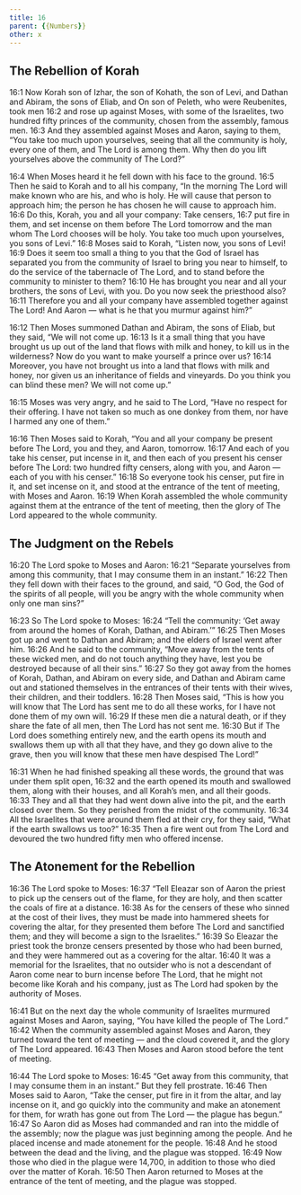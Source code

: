 ```yaml
---
title: 16
parent: {{Numbers}}
other: x
---
```



## The Rebellion of Korah

<a name="16:1">16:1</a> Now Korah son of Izhar, the son of Kohath, the son of Levi, and Dathan and Abiram, the sons of Eliab, and On son of Peleth, who were Reubenites, took men <a name="16:2">16:2</a> and rose up against Moses, with some of the Israelites, two hundred fifty princes of the community, chosen from the assembly, famous men. <a name="16:3">16:3</a> And they assembled against Moses and Aaron, saying to them, “You take too much upon yourselves, seeing that all the community is holy, every one of them, and The Lord is among them. Why then do you lift yourselves above the community of The Lord?”

<a name="16:4">16:4</a> When Moses heard it he fell down with his face to the ground. <a name="16:5">16:5</a> Then he said to Korah and to all his company, “In the morning The Lord will make known who are his, and who is holy. He will cause that person to approach him; the person he has chosen he will cause to approach him. <a name="16:6">16:6</a> Do this, Korah, you and all your company: Take censers, <a name="16:7">16:7</a> put fire in them, and set incense on them before The Lord tomorrow and the man whom The Lord chooses will be holy. You take too much upon yourselves, you sons of Levi.” <a name="16:8">16:8</a> Moses said to Korah, “Listen now, you sons of Levi! <a name="16:9">16:9</a> Does it seem too small a thing to you that the God of Israel has separated you from the community of Israel to bring you near to himself, to do the service of the tabernacle of The Lord, and to stand before the community to minister to them? <a name="16:10">16:10</a> He has brought you near and all your brothers, the sons of Levi, with you. Do you now seek the priesthood also? <a name="16:11">16:11</a> Therefore you and all your company have assembled together against The Lord! And Aaron — what is he that you murmur against him?”

<a name="16:12">16:12</a> Then Moses summoned Dathan and Abiram, the sons of Eliab, but they said, “We will not come up. <a name="16:13">16:13</a> Is it a small thing that you have brought us up out of the land that flows with milk and honey, to kill us in the wilderness? Now do you want to make yourself a prince over us? <a name="16:14">16:14</a> Moreover, you have not brought us into a land that flows with milk and honey, nor given us an inheritance of fields and vineyards. Do you think you can blind these men? We will not come up.”

<a name="16:15">16:15</a> Moses was very angry, and he said to The Lord, “Have no respect for their offering. I have not taken so much as one donkey from them, nor have I harmed any one of them.”

<a name="16:16">16:16</a> Then Moses said to Korah, “You and all your company be present before The Lord, you and they, and Aaron, tomorrow. <a name="16:17">16:17</a> And each of you take his censer, put incense in it, and then each of you present his censer before The Lord: two hundred fifty censers, along with you, and Aaron — each of you with his censer.” <a name="16:18">16:18</a> So everyone took his censer, put fire in it, and set incense on it, and stood at the entrance of the tent of meeting, with Moses and Aaron. <a name="16:19">16:19</a> When Korah assembled the whole community against them at the entrance of the tent of meeting, then the glory of The Lord appeared to the whole community.

## The Judgment on the Rebels

<a name="16:20">16:20</a> The Lord spoke to Moses and Aaron: <a name="16:21">16:21</a> “Separate yourselves from among this community, that I may consume them in an instant.” <a name="16:22">16:22</a> Then they fell down with their faces to the ground, and said, “O God, the God of the spirits of all people, will you be angry with the whole community when only one man sins?”

<a name="16:23">16:23</a> So The Lord spoke to Moses: <a name="16:24">16:24</a> “Tell the community: ‘Get away from around the homes of Korah, Dathan, and Abiram.’” <a name="16:25">16:25</a> Then Moses got up and went to Dathan and Abiram; and the elders of Israel went after him. <a name="16:26">16:26</a> And he said to the community, “Move away from the tents of these wicked men, and do not touch anything they have, lest you be destroyed because of all their sins.” <a name="16:27">16:27</a> So they got away from the homes of Korah, Dathan, and Abiram on every side, and Dathan and Abiram came out and stationed themselves in the entrances of their tents with their wives, their children, and their toddlers. <a name="16:28">16:28</a> Then Moses said, “This is how you will know that The Lord has sent me to do all these works, for I have not done them of my own will. <a name="16:29">16:29</a> If these men die a natural death, or if they share the fate of all men, then The Lord has not sent me. <a name="16:30">16:30</a> But if The Lord does something entirely new, and the earth opens its mouth and swallows them up with all that they have, and they go down alive to the grave, then you will know that these men have despised The Lord!”

<a name="16:31">16:31</a> When he had finished speaking all these words, the ground that was under them split open, <a name="16:32">16:32</a> and the earth opened its mouth and swallowed them, along with their houses, and all Korah’s men, and all their goods. <a name="16:33">16:33</a> They and all that they had went down alive into the pit, and the earth closed over them. So they perished from the midst of the community. <a name="16:34">16:34</a> All the Israelites that were around them fled at their cry, for they said, “What if the earth swallows us too?” <a name="16:35">16:35</a> Then a fire went out from The Lord and devoured the two hundred fifty men who offered incense.

## The Atonement for the Rebellion

<a name="16:36">16:36</a> The Lord spoke to Moses: <a name="16:37">16:37</a> “Tell Eleazar son of Aaron the priest to pick up the censers out of the flame, for they are holy, and then scatter the coals of fire at a distance. <a name="16:38">16:38</a> As for the censers of these who sinned at the cost of their lives, they must be made into hammered sheets for covering the altar, for they presented them before The Lord and sanctified them; and they will become a sign to the Israelites.” <a name="16:39">16:39</a> So Eleazar the priest took the bronze censers presented by those who had been burned, and they were hammered out as a covering for the altar. <a name="16:40">16:40</a> It was a memorial for the Israelites, that no outsider who is not a descendant of Aaron come near to burn incense before The Lord, that he might not become like Korah and his company, just as The Lord had spoken by the authority of Moses.

<a name="16:41">16:41</a> But on the next day the whole community of Israelites murmured against Moses and Aaron, saying, “You have killed the people of The Lord.” <a name="16:42">16:42</a> When the community assembled against Moses and Aaron, they turned toward the tent of meeting — and the cloud covered it, and the glory of The Lord appeared. <a name="16:43">16:43</a> Then Moses and Aaron stood before the tent of meeting.

<a name="16:44">16:44</a> The Lord spoke to Moses: <a name="16:45">16:45</a> “Get away from this community, that I may consume them in an instant.” But they fell prostrate. <a name="16:46">16:46</a> Then Moses said to Aaron, “Take the censer, put fire in it from the altar, and lay incense on it, and go quickly into the community and make an atonement for them, for wrath has gone out from The Lord — the plague has begun.” <a name="16:47">16:47</a> So Aaron did as Moses had commanded and ran into the middle of the assembly; now the plague was just beginning among the people. And he placed incense and made atonement for the people. <a name="16:48">16:48</a> And he stood between the dead and the living, and the plague was stopped. <a name="16:49">16:49</a> Now those who died in the plague were 14,700, in addition to those who died over the matter of Korah. <a name="16:50">16:50</a> Then Aaron returned to Moses at the entrance of the tent of meeting, and the plague was stopped.

